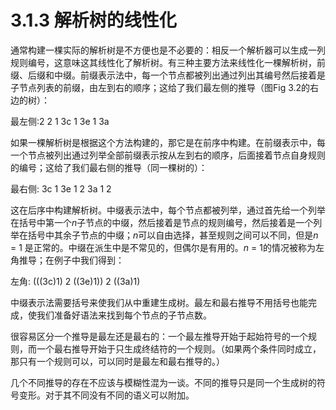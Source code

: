 # 3.1.3 解析树的线性化

通常构建一棵实际的解析树是不方便也是不必要的：相反一个解析器可以生成一列规则编号，这意味这其线性化了解析树。有三种主要方法来线性化一棵解析树，前缀、后缀和中缀。前缀表示法中，每一个节点都被列出通过列出其编号然后接着是子节点列表的前缀，由左到右的顺序；这给了我们最左侧的推导（图Fig 3.2的右边的树）：

最左侧:2 2 1 3c 1 3e 1 3a

如果一棵解析树是根据这个方法构建的，那它是在前序中构建。在前缀表示中，每一个节点被列出通过列举全部前缀表示按从左到右的顺序，后面接着节点自身规则的编号；这给了我们最右侧的推导（同一棵树的）：

最右侧: 3c 1 3e 1 2 3a 1 2

这在后序中构建解析树。中缀表示法中，每个节点都被列举，通过首先给一个列举在括号中第一个*n*子节点的中缀，然后接着是节点的规则编号，然后接着是一个列举在括号中其余子节点的中缀；*n*可以自由选择，甚至规则之间可以不同，但是*n* = 1 是正常的。中缀在派生中是不常见的，但偶尔是有用的。*n* = 1的情况被称为左角推导；在例子中我们得到：

左角: (((3c)1) 2 ((3e)1)) 2 ((3a)1)

中缀表示法需要括号来使我们从中重建生成树。最左和最右推导不用括号也能完成，使我们准备好语法来找到每个节点的子节点数。

很容易区分一个推导是最左还是最右的：一个最左推导开始于起始符号的一个规则，而一个最右推导开始于只生成终结符的一个规则。（如果两个条件同时成立，那只有一个规则可以，可以同时是最左和最右推导的。）

几个不同推导的存在不应该与模糊性混为一谈。不同的推导只是同一个生成树的符号变形。对于其不同没有不同的语义可以附加。